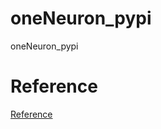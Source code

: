 # oneNeuron_pypi
oneNeuron_pypi

# Reference

[Reference](https://packaging.python.org/tutorials/packaging-projects/)
